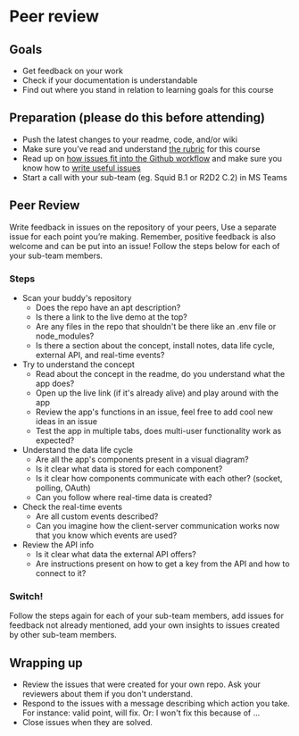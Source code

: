 # Peer review

## Goals
- Get feedback on your work
- Check if your documentation is understandable
- Find out where you stand in relation to learning goals for this course

## Preparation (please do this before attending)
- Push the latest changes to your readme, code, and/or wiki
- Make sure you’ve read and understand [the rubric](https://github.com/cmda-minor-web/progressive-web-apps-2122#grading) for this course
- Read up on [how issues fit into the Github workflow](https://guides.github.com/features/issues/) and  make sure you know how to [write useful issues](https://upthemes.com/blog/2014/02/writing-useful-github-issues/)
- Start a call with your sub-team (eg. Squid B.1 or R2D2 C.2) in MS Teams

## Peer Review
Write feedback in issues on the repository of your peers, Use a separate issue for each point you’re making. Remember, positive feedback is also welcome and can be put into an issue! Follow the steps below for each of your sub-team members.

### Steps
- Scan your buddy's repository
    + Does the repo have an apt description?
    + Is there a link to the live demo at the top?
    + Are any files in the repo that shouldn't be there like an .env file or node_modules?
    + Is there a section about the concept, install notes, data life cycle, external API, and real-time events?
- Try to understand the concept
    + Read about the concept in the readme, do you understand what the app does?
    + Open up the live link (if it's already alive) and play around with the app
    + Review the app's functions in an issue, feel free to add cool new ideas in an issue
    + Test the app in multiple tabs, does multi-user functionality work as expected?
- Understand the data life cycle
    + Are all the app's components present in a visual diagram?
    + Is it clear what data is stored for each component?
    + Is it clear how components communicate with each other? (socket, polling, OAuth)
    + Can you follow where real-time data is created?
- Check the real-time events
    + Are all custom events described?
    + Can you imagine how the client-server communication works now that you know which events are used?
- Review the API info
    + Is it clear what data the external API offers?
    + Are instructions present on how to get a key from the API and how to connect to it?
### Switch!
Follow the steps again for each of your sub-team members, add issues for feedback not already mentioned, add your own insights to issues created by other sub-team members.

## Wrapping up
- Review the issues that were created for your own repo. Ask your reviewers about them if you don't understand.
- Respond to the issues with a message describing which action you take. For instance: valid point, will fix. Or: I won't fix this because of ...
- Close issues when they are solved.